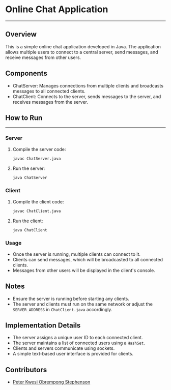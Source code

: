 # Online Chat Application
---
## Overview
This is a simple online chat application developed in Java. The application allows multiple users to connect to a central server, send messages, and receive messages from other users.

## Components
- ChatServer: Manages connections from multiple clients and broadcasts messages to all connected clients.
- ChatClient: Connects to the server, sends messages to the server, and receives messages from the server.

## How to Run
---
### Server
1. Compile the server code:
   ```sh
   javac ChatServer.java
   ```
2. Run the server:
   ```sh
   java ChatServer
   ```

### Client
1. Compile the client code:
   ```sh
   javac ChatClient.java
   ```
2. Run the client:
   ```sh
   java ChatClient
   ```

### Usage
- Once the server is running, multiple clients can connect to it.
- Clients can send messages, which will be broadcasted to all connected clients.
- Messages from other users will be displayed in the client's console.

## Notes
- Ensure the server is running before starting any clients.
- The server and clients must run on the same network or adjust the `SERVER_ADDRESS` in `ChatClient.java` accordingly.

## Implementation Details
- The server assigns a unique user ID to each connected client.
- The server maintains a list of connected users using a `HashSet`.
- Clients and servers communicate using sockets.
- A simple text-based user interface is provided for clients.

## Contributors

- [Peter Kwesi Obrempong Stephenson](https://github.com/Obrempong12)
